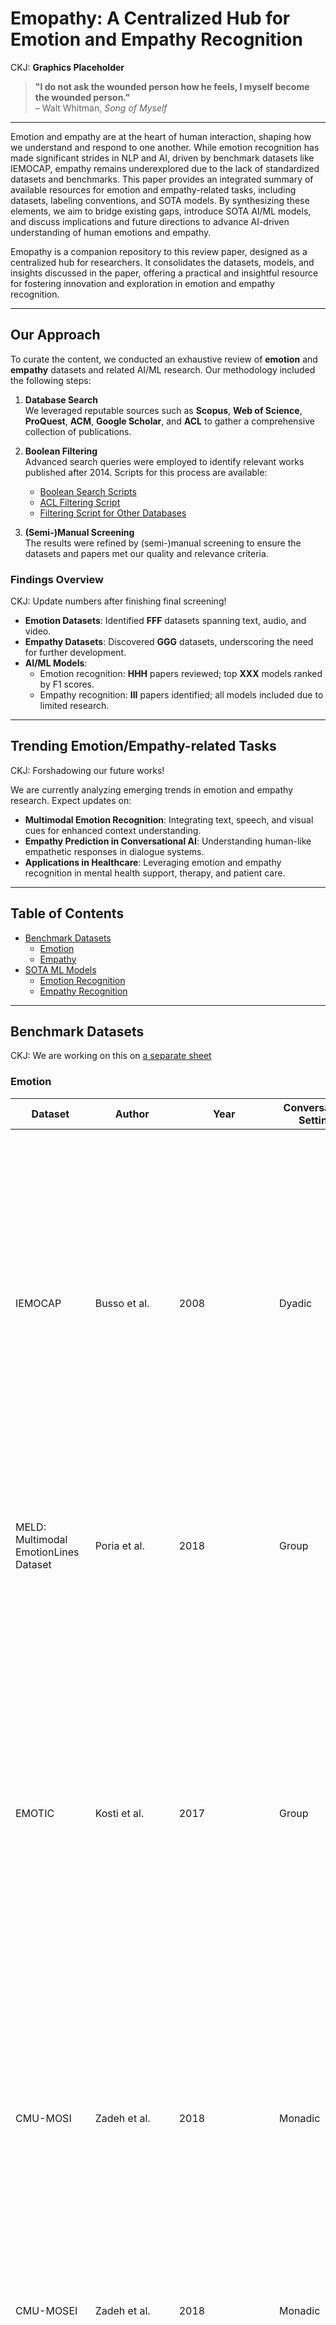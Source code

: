 # Emopathy: A Centralized Hub for Emotion and Empathy Recognition

CKJ: **Graphics Placeholder**

> **"I do not ask the wounded person how he feels, I myself become the wounded person."**  
> – Walt Whitman, *Song of Myself*

---

Emotion and empathy are at the heart of human interaction, shaping how we understand and respond to one another. While emotion recognition has made significant strides in NLP and AI, driven by benchmark datasets like IEMOCAP, empathy remains underexplored due to the lack of standardized datasets and benchmarks. This paper provides an integrated summary of available resources for emotion and empathy-related tasks, including datasets, labeling conventions, and SOTA models. By synthesizing these elements, we aim to bridge existing gaps, introduce SOTA AI/ML models, and discuss implications and future directions to advance AI-driven understanding of human emotions and empathy.

Emopathy is a companion repository to this review paper, designed as a centralized hub for researchers. It consolidates the datasets, models, and insights discussed in the paper, offering a practical and insightful resource for fostering innovation and exploration in emotion and empathy recognition.

---

## Our Approach

To curate the content, we conducted an exhaustive review of **emotion** and **empathy** datasets and related AI/ML research. Our methodology included the following steps:

1. **Database Search**  
   We leveraged reputable sources such as **Scopus**, **Web of Science**, **ProQuest**, **ACM**, **Google Scholar**, and **ACL** to gather a comprehensive collection of publications.  

2. **Boolean Filtering**  
   Advanced search queries were employed to identify relevant works published after 2014. Scripts for this process are available:  
   - [Boolean Search Scripts](https://github.com/ninackjeong/emopathy-dataset-review/tree/main/boolean-search)  
   - [ACL Filtering Script](https://github.com/ninackjeong/emopathy-dataset-review/blob/main/filtering.py)  
   - [Filtering Script for Other Databases](https://github.com/ninackjeong/emopathy-dataset-review/blob/main/filtering.py)  

3. **(Semi-)Manual Screening**  
   The results were refined by (semi-)manual screening to ensure the datasets and papers met our quality and relevance criteria.


### Findings Overview
CKJ: Update numbers after finishing final screening!

- **Emotion Datasets**: Identified **FFF** datasets spanning text, audio, and video.  
- **Empathy Datasets**: Discovered **GGG** datasets, underscoring the need for further development.  
- **AI/ML Models**:  
  - Emotion recognition: **HHH** papers reviewed; top **XXX** models ranked by F1 scores.  
  - Empathy recognition: **III** papers identified; all models included due to limited research.  

---

## Trending Emotion/Empathy-related Tasks
CKJ: Forshadowing our future works!

We are currently analyzing emerging trends in emotion and empathy research. Expect updates on:  
- **Multimodal Emotion Recognition**: Integrating text, speech, and visual cues for enhanced context understanding.  
- **Empathy Prediction in Conversational AI**: Understanding human-like empathetic responses in dialogue systems.  
- **Applications in Healthcare**: Leveraging emotion and empathy recognition in mental health support, therapy, and patient care.  

---

## Table of Contents
- [Benchmark Datasets](#benchmark-datasets)  
  - [Emotion](#emotion)  
  - [Empathy](#empathy)  
- [SOTA ML Models](#sota-ml-models)  
  - [Emotion Recognition](#emotion-recognition)  
  - [Empathy Recognition](#empathy-recognition)  

---

## Benchmark Datasets
CKJ: We are working on this on [a separate sheet](https://docs.google.com/spreadsheets/d/1704Q1WFzSVgyDUeczfqA7h7QPOQgYPyXtyOO2MJmFHk/edit?gid=1071129490#gid=1071129490)

### Emotion
| Dataset | Author | Year	| Conversation Setting | Corpus Setting	| Modality | Source	| Labels | Annotation	| Statistics | Dataset Link | Paper Link |
| ------- | ------ | ---- | -------------------- | -------------- | -------- | ------ | ------ | ---------- | ---------- | ------------ | ---------- |
| IEMOCAP | Busso et al. | 2008 | Dyadic | Laboratory | Text/audio/video (facial/hand movements) | The use of plays (scripted sessions), and improvisation based hypothetical scenarios (spontaneous sessions) | <ul><li>Categorical: 8 emotions (Ekman's 7 emotions + neutral)</li><li>Continuous: activation, valency, etc.</li></ul> | Subjects after recording (self-assessment) & 6 human evaluators | <ul><li>ten actors (female 5, male 5) were recorded in dyadic sessions (5 sessions with 2 subjects each)</li><li>12 hours</li><li>10039 (scripted session: 5255 turns; spontaneous sessions: 4784 turns) with an average duration of 4.5 seconds. The average value of words per turn was 11.4.</li></ul> | [By request](https://sail.usc.edu/iemocap/index.html) | [IEMOCAP: Interactive emotion dyadic motion capture database](https://sail.usc.edu/iemocap/Busso_2008_iemocap.pdf) | <!-- rows 2- 33 go here> 
| MELD: Multimodal EmotionLines Dataset	| Poria et al. | 2018	| Group	| TV show | audio, visual, and textual (videos) <li>intonation, facial expression</li> | *Friends* (TV show) | categorical: 8 emotions (Ekman's 6 emotions, neutral, non-neutral) | <ul><li>3 annotators (graduate students) for each utterance</li><li>selected a final label for each utterance through majority voting</li></ul> | 13,000+ utterances from 1,433 dialogues from *Friends* | [MELD](https://affective-meld.github.io/) | [MELD: A Multimodal Multi-Party Dataset for Emotion Recognition in Conversations](https://arxiv.org/pdf/1810.02508) |
| EMOTIC | Kosti et al.	| 2017 | Group | Real environments | visual (images) |images from MSCOCO, Ade20k, and images that were manually downloaded from Google search engine | <ul><li>categorical: 26 emotions (peace, affection, esteem, anticipation, engagement, confidence, happiness, pleasure, excitement, surprise, sympathy, doubt/confusion, disconnection, fatigue, embarrassment, yearning, disapproval, aversion, annoyance, anger, sensitivity, sadness, disquietment, fear, pain, suffering)</li><li>continuous: valence, arousal, and dominance</li></ul> | annotated using the Amazon Mechanical Turk (AMT) platform | <ul> <li>18,313 images with 23,788 annotated people</li> <li>66% male, 34% female</li> <li>11% children, 11% teenagers, and 78% adults</li> </ul> | [By request](https://github.com/rkosti/emotic?tab=readme-ov-file) | [Emotion Recognition in Context](https://openaccess.thecvf.com/content_cvpr_2017/papers/Kosti_Emotion_Recognition_in_CVPR_2017_paper.pdf) |
| CMU-MOSI | Zadeh et al.	| 2018 | Monadic | YouTube video blogs (vlogs) <li>settings vary, some are in professional setups</li> | audio, visual, and textual (videos) | YouTube video blogs (vlogs) | <ul> <li>subjectivity: subjective or objective</li> <li>sentiment: spectrum between highly negative and highly positive [-3, 3]</li> <li>visual gesture: 4 gestures and expressions (smile, frown, headnod and headshake)</li> </ul> | <ul> <li>subjectivity: annotated by 2 trained annotators</li> <li>sentiment: annotated by online workers from Amazon Mechanical Turk</li> <li>visual gesture: annotated by expert coder</li> </ul> | <ul> <li>3,702 video clips identified, 2-5 minutes</li> <li>93 videos randomly selected, 41 female speakers, 48 male</li> <li>most of the speakers between 20-30 years old</li> </ul> | [GitHub](https://github.com/CMU-MultiComp-Lab/CMU-MultimodalSDK) | [MOSI: Multimodal Corpus of Sentiment Intensity and Subjectivity Analysis in Online Opinion Videos](https://arxiv.org/pdf/1606.06259) |
| CMU-MOSEI	| Zadeh et al. | 2018	| Monadic | YouTube videos <li>recording setup, speaker speaking to a camera, no camera movement</li> | audio, visual, and textual (videos)	| YouTube, sentence utterances are randomly chosen from various topics and monologue videos | <ul> <li>sentiment: spectrum between highly negative and highly positive [-3, 3]</li> <li>emotions: Ekman's 6 emotions, strength of each emotion labeled from [0, 3]</li> </ul> | 3 workers from Amazon Mechanical Turk with higher than 98% approval rate | <ul> <li>23,543 video clips from 3,228 videos from 1,000 YouTube creators</li> <li>250 distinct topics</li> </ul> | [GitHub](https://github.com/CMU-MultiComp-Lab/CMU-MultimodalSDK?tab=readme-ov-file) | [Multimodal Language Analysis in the Wild: CMU-MOSEI Dataset and Interpretable Dynamic Fusion Graph](https://aclanthology.org/P18-1208.pdf) |
| EmoryNLP | Zahiri & Choi | 2017	| Group	| TV show	| textual (dialogue) | *Friends* (TV show) | categorical: 7 emotions (sad, mad, scared, powerful, peaceful, joyful, and neutral) | workers from Amazon Mechanical Turk | <ul> <li>used the first 4 seasons of Friends</li> <li>97 episodes, 897 scenes, 12,606 utterances</li> </ul> | [GitHub](https://github.com/emorynlp/emotion-detection) | [Emotion Detection on TV Show Transcripts with Sequence-based Convolutional Neural Networks](https://arxiv.org/pdf/1708.04299) |
| BoLD | Yu Luo, et al. | 2018 | Emotional expression and body movement | Capture spontaneous bodily expressions in naturalistic settings | Visual (videos) | Diverse video sources to ensure a wide range of spontaneous bodily expressions | <ul><li>categorical</li><li>emotion categories</li></ul> | <ul><li>Annotations include emotional labels assigned to each video clip, focusing on perceived emotions based on body movements</li></ul> | <ul><li>Contains 9,876 video clips featuring 13,239 human characters</li></ul> | [Body Language Dataset](https://paperswithcode.com/dataset/bold) | [ARBEE: Towards Automated Recognition of Bodily Expression of Emotion In the Wild](https://arxiv.org/abs/1808.09568)|
| CMU-MultiPIE | Ralph Gross, et al. | 2008 | Facial images | Controlled lab environment, subjects were imaged under various conditions including different poses, illuminations and expressions | Visual (image data) | Collected at Carnegie Mellon University | <ul><li>Categorical</li><li>images were labeled based on subject idenitty, pose, illumination condition, and facial expression</li></ul> | <ul><li>Each image is annotated with metadata specifying the subject ID, camera viewpoint, illumination condition, and the type of facial expression displayed</li></ul> | <ul><li>Comprises over 750,000 images of 337 subjects, captured across up to 4 sessions over 5 months</li><li>337 subjects were captured under 15 viewpoints and 19 illumination conditions</li></ul> | [Database](https://www.cs.cmu.edu/afs/cs/project/PIE/MultiPie/Multi-Pie/Home.html) | [Multi-PIE](https://ieeexplore.ieee.org/document/4813399) |
| RAF-DB | Shan Li, Weihong Deng, and Jun Ping Du | 2017 | Static facial images | Real-world, unconstrained environments, images were collected from internet | Visual (static facial images) | Internet, encompassing diverse subjects in terms of age, gender, ethnicity, head poses, lighting conditions, and occlusions | <ul><li>categorical</li><li>based expressions or compound expression</li></ul> | <ul><li>Anger, disgust, fear, happiness, sadness, surprise, neutral</li><li>Each image was annotated by 40 independent taggers to ensure reliability</li></ul> | <ul><li>Contains 29,672 facial images with 15,339 images labeled with basic expressions and 14,33 images labeled with compound</li></ul> | [dataset](https://www.whdeng.cn/RAF/model1.html) | [Reliable Crowdsourcing and Deep Locality-Preserving Learning for Expression Recognition in the Wild](https://openaccess.thecvf.com/content_cvpr_2017/papers/Li_Reliable_Crowdsourcing_and_CVPR_2017_paper.pdf) |
 | iCV-MEFED | Jianfeg Guo, et al. | 2018 | Static facial images | Controlled lab environment, images captured under uniform lighting conditions with consistent background  | Visual (static facial images) | 125 subjects that are a balanced representation of genders and diverse ethnic backgrounds, aged between 18 and 37 years | <ul><li>categorical</li><li>each image is labeled with one of 50 compound emotion categories</li></ul> | <ul><li>Each image is annotated with a specific compound emotion label, combining a dominant and a complementary emotion</li><li>Labels were assessed and validated by psychologists to ensure accuracy</li></ul> | <ul><li>Contains 31,250 images with each of the 125 subjects contributing 250 images</li><li>5 samples for each of the 50 emotion categories</li></ul> |[dataset](https://www.researchgate.net/figure/Sample-of-different-emotion-categories-in-the-iCV-MEFED-dataset_fig2_370605669)|[Emotion Recognition Based on Facial Expressions Using Convolutional Neural Network (CNN)](https://ieeexplore.ieee.org/document/9302866)|
| AFEW | Abhinav Dhall, et al. | 2012 | Group (Acted facial expressions) | Movies | Audio-visual | 54 movies, encompassing a wide range of genres and scenarios to ensure diversity in expressions and contexts | <ul><li>categorical</li><li>one of 7 emotions (anger, disgust, fear, happiness, netural, sadness, and surprise)</li></ul> | <ul><li>Each clip is annotated with emotion lable corresponding to predominant facial expression</li><li>Each clip annotated with metadata including in the movie source, scene details, and temporal information</li></ul> | <ul><li>1,809 video clips</li><li>54 movies with each clip lasting between 0.5 to 4 seconds</li></ul> |[Acted Facial Expressions in the Wild](https://paperswithcode.com/dataset/acted-facial-expressions-in-the-wild-afew)|[AFEW-VA Database for Valence and Arousal estimation In-The-Wild](https://www.researchgate.net/publication/313685463_AFEW-VA_Database_for_Valence_and_Arousal_estimation_In-The-Wild)|
| KDEF | Daniel Lundqvist and Manuel Calvo |  1998 | Static facial images | Controlled lab environment | Visual (static facial images) | Images of 7- individuals (Half female and half male) | <ul><li>categorical</li><li>each image is labeled with one of the seven basic emotion categories</li></ul> | <ul><li>Emotion lable corresponding to the displayed facial expression</li><li>Metadata including the model's ID, gender, and the angle of the photograph</li></ul> | <ul><li>4900 images</li><li>70 models</li></ul> |[KDEF](https://www.kdef.se/)|[Facial expressions of emotion (KDEF): Identification under different display-duration conditions](https://link.springer.com/article/10.3758/BRM.40.1.109)|
| JAFFE | Lyons et al. | 1998 | Monadic | Controlled. Each expresser took pictures of herself while looking through a semi-reflective plastic sheet towards the camera. Tungsten lights were positioned to illuminate the face evenly. A box enclosed the region between the camera and plastic sheet to reduce back-reflection | Visual (images) | Images of female participants
8-bit grayscale, .tiff format, no compression | categorical: Ekman's six (Anger, Disgust, Fear, Happiness, Sadness, Surprise) and neutral | <ul><li>Models code facial expression images using a multi-orientation, multiresolution set of Gabor filters that are topographically ordered and approximately aligned with the face</li><li>60 Japanese participants also label the facial expressions </li></ul> | <ul><li> 219 images </li><li> 10 female participants posed 3 or 4 examples of each of the six basic facial expressions (happiness, sadness, surprise, anger, disgust, fear) and a neutral face </li></ul> | [JAFFE](https://zenodo.org/records/14974867)| [Coding Facial Expressions with Gabor Wavelets (IVC Special Issue)](https://arxiv.org/pdf/2009.05938) |
| MMI | Pantic et al. | 2005 | Monadic |Controlled ~1/4 of samples had natural lighting and variable backgrounds were used. ~ 3/4 of samples used a blue screen background and two high-intensity lamps with reflective umbrellas | visual (image and videos) | Recordings of the full temporal pattern of a facial expressions, from Neutral, through a series of onset, apex, and offset phases and back again to a neutral face. Recordings of naturalistic expressions were later added. Each session is a recording of induced laughter (subject watched comedy clips), and lasts about 20 minutes | <ul><li>categorical: Ekman's six (Anger, Disgust, Fear, Happiness, Sadness, Surprise)</li><li>FACS Action Unit (AU) activated indicating for each frame whether an AU is in the neutral, onset, apex or offset phase</li></ul> | Participants were instructed by an expert (a FACS coder) on how to display the required facial expressions, and they were asked to include a short neutral state at the beginning and at the end of each expression | <ul><li>Over 2900 images and videos of 75 subjects</li><li>Session 2401-2894 contain images</li><li>1395 were AU coded, 197 were categorized with Ekman's six emotions</li><li>Session 2895-2903 contain videos</li></ul> |[check link](https://service.tib.eu/ldmservice/dataset/mmi-database)|[Web-based Database for Facial Expression Analysis](https://ieeexplore.ieee.org/stamp/stamp.jsp?tp=&arnumber=1521424)|
| BU-4DFE | Yin et al. | 2008 | Monadic | Controlled. Recording setup using a dynamic face capturing system | Dynamic 3D models created from a 3D video sequences. Resolution of approx. 35,000 vertices | 3D recordings of participants who acted out the emotions | categorical: Ekman's six (Anger, Disgust, Fear, Happiness, Sadness, Surprise)	With the guidance of a psychologist, each subject was requested to perform the 6 emotions | With the guidance of a psychologist, each subject was requested to perform the 6 emotions| <ul><li>606 3D facial expression sequences from each of the 101 subjects</li><li>61,206 total sequences</li><li>58 female and 43 male subjects, with a variety of ethnic/racial ancestries, including Asian, Black, Latino, and White</li></ul> |[Analyzing Facial Expressions and Emotions in Three Dimensional Space with Multimodal Sensing](https://www.cs.binghamton.edu/~lijun/Research/3DFE/3DFE_Analysis.html)|[A High-Resolution 3D Dynamic Facial Expression Database](https://www.researchgate.net/publication/224401018_A_high-resolution_3D_dynamic_facial_expression_database)|
| BU-EEG | Li et al. | 2020 | Monadic | Controlled
Recording setup with 128 sensors around the participant's head to record EEG signals | EEG signals and videos | EEG signals and face videos of both posed facial actions and spontaneous expressions recorded for this database | <ul><li>Ekman's six emotions (Anger, Disgust, Fear, Happiness, Sadness, Surprise)</li><li>10 facial action units</li></ul> | Each subject was requested to perform the specific emotion/facial action unit | <ul><li>29 participants with different ages, genders, ethnic backgrounds</li><li>2,320 recorded experiment trials</li></ul> |[Analyzing Facial Expressions and Emotions in Three Dimensional Space with Multimodal Sensing](https://www.cs.binghamton.edu/~lijun/Research/3DFE/3DFE_Analysis.html)|[	An EEG-Based Multi-Modal Emotion Database with Both Posed and Authentic Facial Actions for Emotion Analysis](https://ieeexplore.ieee.org/document/9320173)|
| BP4D++ | Li et al. | 2023 | Monadic | Controlled recording setup | video and physiological measurements. 3D sequence, 2D RGB sequence, thermal sequence, and the sequences of physiological data (e.g., heart rate, blood pressure, skin conductance (EDA), and respiration rate), and meta-data (facial features and partially coded FACS) | Recordings of participants who acted out the emotions | 10 emotions	| Annotated by three expert Facial Action Coding System (FACS) coders for Action Unit (AU) coding | <ul><li> 233 participants (132 females and 101 males ages 18 to 70 years old)</li><li>Each participant acted out 10 emotions</li><li>94,000 frames</li></ul> |[Analyzing Facial Expressions and Emotions in Three Dimensional Space with Multimodal Sensing](https://www.cs.binghamton.edu/~lijun/Research/3DFE/3DFE_Analysis.html)|[Disagreement Matters: Exploring Internal Diversification for Redundant Attention in Generic Facial Action Analysis](https://ieeexplore.ieee.org/document/10154146)|
| CASME II | Yan et al. | 2014 | Monadic | Controlled laboratory environment | Visual (videos) | Recordings of spontaneous and dynamic micro-expressions | categorical: 5 micro-expressions - happiness, disgust, surprise, repression, other | Two coders annotated the micro-expressions
Aftewards, the coders discussed and arbitrated the disagreements | <ul><li>247 micro-expressions</li><li>The recordings have high temporal resolution (200 fps) and relatively higher face resolution at 280×340 pixels</li><li>35 participants (mean age 22.03 years old)</li></ul> |[CASME](http://casme.psych.ac.cn/casme/e2)|[CASME II: An Improved Spontaneous Micro-Expression Database and the Baseline Evaluation](https://pmc.ncbi.nlm.nih.gov/articles/PMC3903513/pdf/pone.0086041.pdf)|
| SFEW | Dhall et al. | 2011 | Monadic, dyadic, and group | Movie set | Visual and audio (videos) | Selected frames from the movie clips used in the AFEW database | categorical: Ekman's six (Angry, Disgust, Fear, Happy, Sad, Surprise) and neutral | Two independent annotators | <ul><li>700 images from 37 movies</li><li>95 subjects</li></ul> |[AFEW Database](https://users.cecs.anu.edu.au/~few_group/AFEW.html)|[Static facial expression analysis in tough conditions: Data, evaluation protocol and benchmark](https://ieeexplore.ieee.org/document/6130508)|
| DFEW | Jiang et al. | 2020 |  Monadic, dyadic, and group | Movie set | Visual and audio (videos) | Clips from thousands of movies | categorical: Ekman's six (Angry, Disgust, Fear, Happy, Sad, Surprise) and neutral | <ul><li>Used crowdsourcing to hire 12 expert annotators</li><li>Each clip was independently annotated 10 times</li></ul> | <ul><li>16,372 movie clips from thousands of movies</li><li>At most 20 clips from each movie</li></ul> |[DFEW Database](https://dfew-dataset.github.io/)|[DFEW: A Large-Scale Database for Recognizing Dynamic Facial Expressions in the Wild](https://arxiv.org/pdf/2008.05924)|
| GEMEP | Bänziger et al. | 2012 |  Monadic | Laboratory | Visual and audio (videos) | Recordings of 10 participants who acted out the specific emotions | categorical: 18 emotions <ul><li>joy (elation), amusement, pride, pleasure, relief, interest, admiration, tenderness, surprise, cold anger (irritation), hot anger (rage), panic fear, anxiety (worry), despair, sadness (depression), disgust, contempt, shame</li></ul> | Each subject was requested to perform the specific emotion | <ul><li>1,260 recordings</li><li>10 professional theater actors (5 males, 5 females)</li><li>Each actor had multiple scenarios for each of the emotion categories that the actor had to enact</li></ul> |[](https://www.unige.ch/cisa/gemep)|[Introducing the Geneva Multimodal Expression Corpus for Experimental Research on Emotion Perception](https://psycnet.apa.org/fulltext/2011-25876-001.pdf?auth_token=269eaa9798fda2057ade2ae4870c9723b1da0afe)|
| SEED-VII | Jiang et al. | 2024 | Monadic, dyadic, and group | Laboratory | EEG signals and eye movement | Recordings of participants reacting to movie clips | categorical: Ekman's six (Anger, Disgust, Fear, Happy, Sad, Surprise) and neutral | Participant self-assessment | Each participant underwent 4 sessions where they viewed 20 clips per session <ul><li>12 video clips for each of the 6 emotions, 8 video clips for neutral</li><li>Each clip was 2-5 minutes</li></ul> |[SEED-VII](https://bcmi.sjtu.edu.cn/home/seed/seed-vii.html)|[SEED-VII: A Multimodal Dataset of Six Basic Emotions with Continuous Labels for Emotion Recognition](https://ieeexplore.ieee.org/document/10731546)|
| AMIGOS | Miranda-Correa et al. | 2021 | Monadic and group | Laboratory | EEG, ECG, and GSR signals | Recordings of participants reacting to videos | <ul><li> valence, arousal, control, familiarity, like/dislike</li><li>categorical: Ekman's six (Anger, Disgust, Fear, Happiness, Sadness, Surprise) and neutral</li></ul> | <ul><li>Participant self-assessment</li><li>External assessment by 3 annotators</li></ul> | The data is collected in two experimental settings <ul><li>In the first one, 40 participants watched 16 short emotional videos while they were alone</li><li>In the second one, the same participants watched 4 long videos, some of them alone and the rest in groups</li></ul> |[AMIGOS dataset](https://www.eecs.qmul.ac.uk/mmv/datasets/amigos/)|[AMIGOS: A Dataset for Affect, Personality and Mood Research on Individuals and Groups](https://www.eecs.qmul.ac.uk/mmv/datasets/amigos/doc/Paper_TAC.pdf)|
| CreativeIT | Metallinou et al. | 2015 | Dyadic | Laboratory. Each actor wore a special body suit and 45 markers were placed across his/her body | Video and motion | Recordings of improvised conversations of actors | Dimensional: activation, valence, and dominance	| Annotated by the Feeltrace software and by psychology students | <ul><li>16 actors</li><li>2 to 10-minute interactions</li><li>8 full sessions, each of which contains approximately 1 hour of audiovisual data</li><li>Recorded 33 two-sentence exercises and 17 paraphrases</li></ul> |[CreativeIT Database, Not Secure link?](https://www.slrb.net/USC-CreativeIT.html)|[The USC CreativeIT database of multimodal dyadic interactions: from speech and full body motion capture to continuous emotional annotations](https://link.springer.com/article/10.1007/s10579-015-9300-0)|
| DECAF | Abadi et al. | 2015 | Monadic | Laboratory | Magnetoencephalogram (MEG) signals, near-infra-red (NIR) facial videos, horizontal Electrooculogram (hEOG), Electrocardiogram (ECG), and trapezius-Electromyogram (tEMG) peripheral physiological responses | Magnetoencephalogram (MEG)signals, near-infra-red (NIR) facial videos, horizontal Electrooculogram (hEOG), Electrocardiogram (ECG), and trapezius-Electromyogram (tEMG) peripheral physiological responses | Dimensional: activation, valence, and dominance	| Participant self-assessment
30 university graduate students reacted to 40 one-minute music video segments and 36 movie clips | <ul><li>All stimuli were shown at 1024 × 768 pixel resolution and a screen refresh rate of 60 Hz</li></ul>|[decaf dataset](https://decaf-dataset.github.io/)|[DECAF: MEG-based Multimodal Database for Decoding Affective Physiological Responses](https://decaf-dataset.github.io/DECAF/DECAF_TAC.pdf)|


### Empathy
| Dataset | Author | Year	| Conversation Setting | Corpus Setting	| Modality | Source	| Labels | Annotation	| Statistics | Dataset Link | Paper Link |
| ------- | ------ | ---- | -------------------- | -------------- | -------- | ------ | ------ | ---------- | ---------- | ------------ | ---------- |
| Five Factor Model | Lewis Goldberg | 1993 | N.A | Psycholexical analysis of personality descriptors from dictionaries and linguistic sources. | Textual – Analysis of written language descriptors. | Dictionaries and linguistic corpora containing personality descriptors. | Categorical – The study identified five primary personality factors: Openness, Conscientiousness, Extraversion, Agreeableness, and Neuroticism. | Not applicable (N/A) – Since the study did not involve participant data, there were no annotations in the traditional sense. | The research employed factor analysis to identify the five-factor structure, demonstrating that these factors accounted for a significant portion of the variance in personality descriptors. | N/A - This paper does not have a dataset |[An alternative "description of personality": the big-five factor structure](https://pubmed.ncbi.nlm.nih.gov/2283588/)|
| Empathetic Dialogues (Facebook AI) 25k | Aravind Sesagiri Raamkumar and Yinping Yang | 2022 | Dyadic | The conversations were collected via Amazon Mechanical Turk, where crowd-workers were paired to engage in dialogues based on specific emotional situations. | Textual – The dataset contains text-based dialogues without accompanying audio or visual data. | comprises one million emotional conversations from movie subtitles | Categorical – Each conversation is associated with one of 32 emotion labels, representing the emotional context of the dialogue. | Each dialogue includes annotations specifying the emotion category | The dataset contains 24,850 conversations, each grounded in emotional situations, facilitating the training and evaluation of dialogue systems in generating empathetic responses. |[Empathetic Dialogues (Facebook AI) 25k](https://www.kaggle.com/datasets/atharvjairath/empathetic-dialogues-facebook-ai)|[Empathetic Conversational Systems: A Review of Current Advances, Gaps, and Opportunities](https://arxiv.org/abs/2206.05017)|
| MEDIC | Zhou'an Zhu, Xin Li, et al. | 2023 | Face-to-face psychological counseling sessions between counselors and clients. | Multimodal – Incorporates textual (transcripts), visual (video frames), and audio (speech) data. | Video recordings of actual counseling sessions | Collected from real-world counseling sessions | Categorical – Each video clip is annotated with three labels: <ul><li>Expression of Experience (EE): Indicates whether the client has expressed experiences that can trigger empathy.</li><li>Emotional Reaction (ER): Reflects the counselor's affective response to the client's experience.</li><li>Cognitive Reaction (CR): Represents the counselor's understanding and perspective-taking regarding the client's experience.</li></ul> | Each clip is manually annotated for EE, ER, and CR using a three-level scale:<ul><li>0: No expression/reaction.</li><li>1: Weak expression/reaction.</li><li>2: Strong expression/reaction.</li></ul> | The dataset comprises 771 video clips with the following characteristics:<ul><li>Average Number of Speaking Turns per Clip: 4.29</li><li>Average Number of Words per Clip: 129.45</li><li>Average Duration per Clip: Approximately 52.76 seconds</li></ul> |[MEDIC Dataset](https://crisisnlp.qcri.org/medic/)|[MEDIC: A Multimodal Empathy Dataset in Counseling](https://arxiv.org/pdf/2305.02842)|
| OMG-Empathy | Pablo Barros, Nikhil Churamani, Angelica Lim, and Stefan Wermter​ | 2019 | Dyadic | Video recordings of interactions between speakers and listeners, each lasting approximately 5 minutes, with speakers conveying one of eight different stories designed to elicit varying emotional responses. | Multimodal – Incorporates visual (video recordings), auditory (audio recordings), and textual (transcripts) data. | Each participant held 2 dialogues with each speaker, each of them based on a different storyline. Each story detailed a specific fictional situation and it demanded gradual changes in affective behavior from the speaker. | Continuous – Listeners provided continuous self-assessed valence annotations (ranging from -1 to +1) indicating their emotional state throughout the storytelling session. | Listeners used a joystick to continuously rate their valence (emotional state) in real-time while watching the recorded interaction, capturing the dynamic nature of their empathic responses. | The dataset comprises 80 video recordings, totaling approximately 7 hours of interaction data, with each video averaging around 5 minutes and 12 seconds in length. |[OMG-Emotion (One-Minute Gradual-Emotional Behavior)](https://paperswithcode.com/dataset/omg-emotion)|[The OMG-Empathy Dataset: Evaluating the Impact of Affective Behavior in Storytelling](https://arxiv.org/abs/1908.11706)|
| OMG-Empathy: Affective Faces | Scott Geng, Revant Teotia, Purva Tendulkar, Sachit Menon, and Carl Vondrick | 2023 | Dyadic | Video recordings | Multimodal – Includes visual (video recordings), auditory (audio recordings), and textual (automatic speech recognition transcripts) data. | sourced from "The Skin Deep," a public YouTube channel | Not explicitly labeled; the dataset focuses on natural interactions without predefined categorical labels. | The dataset includes pre-computed Automatic Speech Recognition (ASR) transcripts using Whisper, visual embeddings from various pretrained face models, and active speaker annotations using TalkNet. | Comprises of 692 videos, each averaging slightly over 10 minutes, resulting in a total of approximately 115 hours of video content. |[OMG-Emotion Dataset](https://paperswithcode.com/dataset/omg-emotion)|[Affective Faces for Goal-Driven Dyadic Communication](https://arxiv.org/abs/2301.10939)|
| Empathic Conversations: A Multi-level Dataset of Contextualized Conversations | Damilola Omitaomu, Shabnam Tafreshi, Tingting Liu, Sven Buechel, Chris Callison-Burch, Johannes Eichstaedt, Lyle Ungar, and João Sedoc | 2022 | Dyadic | Written information about pairs of participants engaging in discussions about provided news articles designed to elicit empathy and personal distress. | Textual | Collected from conversations | Continuous and Categorical – The dataset includes various annotations: <ul><li>Self-Reported Empathy and Distress: Participants' self-assessments after reading news articles.</li><li>Counterpart Other-Report: Participants' ratings of their conversational partner's empathy.</li><li>Third-Party Annotations: Turn-by-turn assessments of self-disclosure, emotion, and empathy levels.</li></ul> | 500 conversations, each averaging 30 minutes in length (minimum 12 minutes, maximum 65 minutes)|[I think you must contact them for dataset](https://paperswithcode.com/paper/empathic-conversations-a-multi-level-dataset")|[Affective Faces for Goal-Driven Dyadic Communication](https://arxiv.org/pdf/2301.10939)|
| LLM-GEm | Md Rakibul Hasan, Md Zakir Hossain, Tom Gedeon, Shafin Rahman | 2024 | N/A - includes only essays | College age Participants read newspaper articles and wrote essays reflecting their thoughts and feelings in response to the content. | Textual – The dataset comprises written essays. | Collected from individuals' written reactions to newspaper articles. | Continuous – Each essay is annotated with an empathy score, typically on a scale from 1 to 7, indicating the level of empathy expressed by the participant. | Annotations include self-reported empathy scores provided by participants after writing their essays. Additionally, demographic information such as age, gender, and education level is collected to analyze potential correlations between these factors and empathy levels. | To evaluate people’s empathy towards newspaper articles, we experiment with three datasets, consisting of written essays in English, demographic data and ground truth empathy score. The NewsEmpathy v2 training dataset consists of whole NewsEmpathy v1 data samples, while the v2 validation and test sets consist of new samples. The v3 dataset |[LLM-GEm dataset](https://github.com/hasan-rakibul/LLM-GEm)|[LLM-GEm: Large Language Model-Guided Prediction of People’s Empathy Levels towards Newspaper Article](https://aclanthology.org/2024.findings-eacl.147.pdf)|
| Empathy Detection from Text, Audiovisual, Audio or Physiological Signals: Task Formulations and Machine Learning Methods | Carlos Busso, Murtaza Bulut, Chi-Chun Lee, Abe Kazemzadeh, Emily Mower, Samuel Kim, Jeannette N. Chang, Sungbok Lee, Shrikanth S. Narayanan | 2008 | N/A does not introduce a new dataset | Recorded in a controlled environment with professional actors engaging in emotional dialogues. | Multimodal – Includes video, audio, and motion capture data. | Reviews IEMOCAP, SEMAINE, DEAP, and MELD | N/A | N/A | Provides a comprehensive overview of various approaches and methodologies for detecting empathy across multiple modalities. | N/A - This paper does not have a dataset |[Empathy Detection from Text, Audiovisual, Audio or Physiological Signals: Task Formulations and Machine Learning Methods](https://arxiv.org/html/2311.00721v2)|
| Modeling Empathy and Distress in Reaction to News Stories | Sven Buechel, Anneke Buffone, Barry Slaff, Lyle Ungar, and João Sedoc | 2018 | Individual written reactions (messages) to news articles, not conversations. | Participants read news articles and wrote short messages reflecting their reactions, which were then collected to form the dataset. | Textual | Collected textual reactions | Continuous – Each message is annotated with two separate scores: <ul><li>Empathic Concern: Reflects the participant's other-oriented feelings of sympathy and compassion.</li><li>Personal Distress: Captures self-oriented feelings of discomfort and anxiety.</li></ul> | Participants provided self-assessments of their empathic concern and personal distress using multi-item scales after writing their reactions to the news articles. | comprises 1,860 messages written in response to 418 news articles, with each message averaging between 300 to 800 characters in length. |[empathetic reactions](https://github.com/wwbp/empathic_reactions)|[Modeling Empathy and Distress in Reaction to News Stories]( https://aclanthology.org/D18-1507/)|
| Empathy-Mental-Health | Ashish Sharma, Adam S. Miner, David C. Atkins, and Tim Althoff​ | 2020 | Dyadic | Collected from online mental health platforms, specifically TalkLife and mental health-related subreddits, focusing on peer-to-peer support conversations. | Textual – The dataset comprises text-based posts and responses without accompanying audio or visual data. | <ul><li>TalkLife: A peer support network where individuals discuss mental health challenges.</li><li>Reddit: Specifically, subreddits related to mental health support.</li></ul> | Categorical – Each response is annotated for empathy using a framework that includes three components: <ul><li>Emotional Reactions: Expressions of the responder's own emotions.</li><li>Interpretations: Demonstrations of understanding the seeker's feelings or experiences.</li><li>Explorations: Attempts to explore or inquire further into the seeker's situation.</li></ul> | Each (post, response) pair is annotated by trained freelancers for the three empathy components mentioned above. Annotations also include supporting evidence (rationales) highlighting specific parts of the text that justify the assigned labels | The dataset consists of 10,000 (post, response) pairs: <ul><li>TalkLife: 7,000 pairs.</li><li>Reddit: 3,000 pairs.</li></ul> Each response is annotated for empathy components, providing a rich resource for understanding empathy in text-based mental health support. |[Ask for access](https://github.com/behavioral-data/Empathy-Mental-Health)|[Empathy in Text-based Mental Health Support](https://github.com/behavioral-data/Empathy-Mental-Health?tab=readme-ov-file)|
| BAUM-1 | S. Zhalehpour, O. Onder, Z. Akhtar, and C. Eroglu Erdem | 2016 | Not applicable – The dataset consists of individual spontaneous reactions to visual stimuli, not conversations. | Participants were shown a sequence of images and short video clips designed to elicit specific emotions and mental states. They then expressed their feelings and thoughts about the stimuli in their own words, without using predetermined script | Multimodal – The dataset includes audio-visual recordings capturing both facial expressions and speech. | Collected at Bahçeşehir University, Turkey, specifically for research in affective computing and mental state recognition | Categorical – The dataset encompasses 13 distinct emotional and mental states: happiness, anger, sadness, disgust, fear, surprise, boredom, contempt, confusion, neutral, thinking, concentrating, and bothered. | Each video clip is labeled with the corresponding emotional or mental state based on the stimuli presented and the participant's spontaneous reaction. | The dataset comprises of 1,184 multimodal facial video clips collected from 31 Turkish subjects. These clips capture spontaneous facial expressions and speech corresponding to the 13 specified emotional and mental states. |[BAUM-1: A Spontaneous Audio-Visual Face Database of Affective and Mental States](https://www.semanticscholar.org/paper/BAUM-1%3A-A-Spontaneous-Audio-Visual-Face-Database-of-Zhalehpour-Onder/0629bc2b12245195af989e21573369329b7ef2b7)|[BAUM-1: A Spontaneous Audio-Visual Face Database of Affective and Mental States](https://ieeexplore.ieee.org/document/7451244)|
| 404 YouTube vloggers (194 M, 210 F)/ YouTube personality dataset | Javier B. Biel and Daniel Gatica-Perez | 2013 | Monologue – Vloggers speaking directly to the camera, sharing personal thoughts, opinions, or experiences. | Collected from publicly available YouTube vlogs where individuals explicitly show themselves in front of a webcam, discussing a variety of topics including personal issues, politics, movies, and books. | Multimodal – Includes manual transcriptions of speech (text), audio features, and visual features. | Publicly available YouTube vlogs | Continuous – Personality impression scores based on the Big Five personality traits: Extraversion, Agreeableness, Conscientiousness, Neuroticism (Emotional Stability), and Openness to Experience. | ​Each vlog was annotated by multiple independent annotators using Amazon's Mechanical Turk platform. Annotators watched one-minute slices of each vlog and rated their impressions using a personality questionnaire | The dataset comprises of 404 vlogs from 404 unique vloggers (194 males and 210 females).Each vlog has corresponding manual transcriptions and personality impression scores.	|[BAUM-1](https://archive.ics.uci.edu/dataset/473/baum+1)|[Computational Personality Recognition in Social Media](https://core.ac.uk/download/pdf/55893069.pdf)|
| 47 (27 M 20 F)/YouTube dataset | Javier B. Biel and Daniel Gatica-Perez | 2012 | Monologue – Vloggers speaking directly to the camera, sharing personal thoughts, opinions, or experiences. | Collected from publicly available YouTube vlogs where individuals explicitly show themselves in front of a webcam, discussing a variety of topics including personal issues, politics, movies, and books. | Multimodal – Includes manual transcriptions of speech (text), audio features, and visual features. | Publicly available YouTube vlogs | Continuous – Personality impression scores based on the Big Five personality traits: Extraversion, Agreeableness, Conscientiousness, Neuroticism (Emotional Stability), and Openness to Experience. | Each vlog was annotated by multiple independent annotators using Amazon's Mechanical Turk platform. Annotators watched one-minute slices of each vlog and rated their impressions using a personality questionnaire. | The dataset comprises of 47 vlogs from 47 unique vloggers (27 males and 20 females). Each vlog has corresponding manual transcriptions and personality impression scores. | Not available |[The YouTube Lens: Crowdsourced Personality Impressions and Audiovisual Analysis of Vlogs](https://www.idiap.ch/~gatica/publications/BielGatica-tmm12.pdf)|
| ISEAR | Klaus R. Scherer and Harald Wallbott | 1994 | Not applicable – The dataset consists of individual self-reported experiences, not conversations | Participants from 37 countries provided written descriptions of situations in which they experienced specific emotions.​ | Textual – Written descriptions of emotional experiences. | Collected through surveys conducted across various countries. | Categorical – Seven major emotions: joy, fear, anger, sadness, disgust, shame, and guilt. | Each entry includes the self-reported emotion category and a textual description of the situation that elicited the emotion | The dataset comprises of 7,666 samples, with each emotion category represented by approximately 1,000 instances |[Research Material](https://www.unige.ch/cisa/research/materials-and-online-research/research-material/)|[Text-Based Intelligent Learning Emotion System](https://www.scirp.org/journal/paperinformation?paperid=73931)|
| 47 (27 M and 20 F)/YouTube dataset SenticNet | Louis-Philippe Morency, Rada Mihalcea, and Payal Joshi | 2011 | Monologue – Vloggers speaking directly to the camera, sharing personal opinions and reviews. | Collected from publicly available YouTube opinion videos where individuals express their sentiments on various topics. | Multimodal – Includes manually transcribed text, audio features, and visual features. | Publicly available YouTube opinion videos. | Categorical – Each utterance is annotated with sentiment polarity: positive, neutral, or negative. | Each video was segmented into utterances, and each utterance was annotated by multiple independent annotators for sentiment polarity. The annotations were then averaged to obtain the final label. | The dataset comprises of 47 videos from 47 unique vloggers (27 males and 20 females). Each video contains an average of 6 utterances, with each utterance approximately 5 seconds long, resulting in a total of 298 utterances. | N/A |[Sentiment Knowledge Enhanced Self-supervised Learning for Multimodal Sentiment Analysis](https://aclanthology.org/2023.findings-acl.821.pdf)|


## SOTA ML Models

### Emotion Recognition
The SOTA models for emotion recognition, ranked by F1 score:
- Categories: Transformer-based models, graph models, etc.  

### Empathy Recognition
A detailed list of empathy recognition models:
- Mostly regression tasks.


